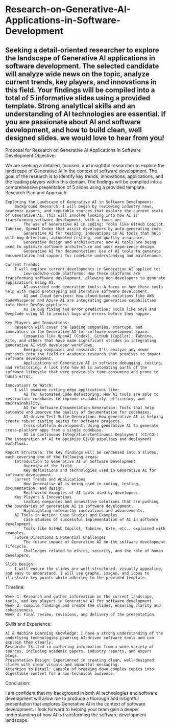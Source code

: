 # Research-on-Generative-AI-Applications-in-Software-Development
Seeking a detail-oriented researcher to explore the landscape of Generative AI applications in software development. The selected candidate will analyze wide news on the topic, analyze current trends, key players, and innovations in this field. Your findings will be compiled into a total of 5 informative slides using a provided template. Strong analytical skills and an understanding of AI technologies are essential. If you are passionate about AI and software development, and how to build clean, well designed slides. we would love to hear from you!
----------
Proposal for Research on Generative AI Applications in Software Development
Objective:

We are seeking a detailed, focused, and insightful researcher to explore the landscape of Generative AI in the context of software development. The goal of the research is to identify key trends, innovations, applications, and the leading players within this domain. The findings will be compiled into a comprehensive presentation of 5 slides using a provided template.
Research Plan and Approach

    Exploring the Landscape of Generative AI in Software Development:
        Background Research: I will begin by reviewing industry news, academic papers, and reputable sources that explore the current state of Generative AI. This will involve looking into how AI is transforming software development, with a focus on:
            The use of Generative AI in coding: Tools like GitHub Copilot, Tabnine, OpenAI Codex that assist developers by auto-generating code.
            Generative AI for testing: Innovations in AI tools that help with bug detection, automated testing, and quality assurance.
            Generative design and architecture: How AI tools are being used to optimize software architecture and user experience design.
            Generative AI for documentation: Use of AI tools to generate documentation and support for codebase understanding and maintenance.

    Current Trends:
        I will explore current developments in Generative AI applied to:
            Low-code/no-code platforms: How these platforms are transforming software development, allowing non-developers to generate applications using AI.
            AI-assisted code generation tools: A focus on how these tools help with rapid prototyping and iterative software development.
            AI and Cloud Services: How cloud-based solutions like AWS CodeWhisperer and Azure AI are integrating generative capabilities into their DevOps pipelines.
            AI in bug fixing and error prediction: Tools like Snyk and DeepCode using AI to predict bugs and errors before they happen.

    Key Players and Innovations:
        Research will cover the leading companies, startups, and innovators in the Generative AI for software development space:
            Companies like OpenAI (Codex), GitHub (Copilot), Tabnine, Kite, and others that have made significant strides in integrating generative AI with developer workflows.
            Emerging companies and research: I'll analyze any newer entrants into the field or academic research that promises to impact software development.
            Applications of Generative AI in software debugging, testing, and refactoring: A look into how AI is automating parts of the software lifecycle that were previously time-consuming and prone to human error.

    Innovations to Watch:
        I will examine cutting-edge applications like:
            AI for Automated Code Refactoring: How AI tools are able to restructure codebases to improve readability, efficiency, and maintainability.
            AI for Software Documentation Generation: Tools that help automate and improve the quality of documentation for codebases.
            AI-driven Test Suite Generation: How generative AI is helping create robust testing suites for software projects.
            Cross-platform development: Using generative AI to generate cross-platform apps from a single codebase.
            AI in Continuous Integration/Continuous Deployment (CI/CD): The integration of AI to optimize CI/CD pipelines and deployment workflows.

    Report Structure: The key findings will be condensed into 5 slides, each covering one of the following areas:
        Introduction to Generative AI in Software Development
            Overview of the field.
            Key definitions and technologies used in Generative AI for software development.
        Current Trends and Applications
            How Generative AI is being used in coding, testing, documentation, and design.
            Real-world examples of AI tools used by developers.
        Key Players & Innovations
            Leading companies and innovative solutions that are pushing the boundaries of generative AI in software development.
            Highlighting noteworthy innovations and advancements.
        AI Tools in Action: Case Studies and Examples
            Case studies of successful implementation of AI in software development.
            Tools like GitHub Copilot, Tabnine, Kite, etc., explained with examples.
        Future Directions & Potential Challenges
            The future impact of Generative AI on the software development lifecycle.
            Challenges related to ethics, security, and the role of human developers.

    Slide Design:
        I will ensure the slides are well-structured, visually appealing, and easy to understand. I will use graphs, images, and icons to illustrate key points while adhering to the provided template.

Timeline:

    Week 1: Research and gather information on the current landscape, tools, and key players in Generative AI for software development.
    Week 2: Compile findings and create the slides, ensuring clarity and cohesiveness.
    Week 3: Final review, revisions, and delivery of the presentation.

Skills and Experience:

    AI & Machine Learning Knowledge: I have a strong understanding of the underlying technologies powering AI-driven software tools and can explain them clearly.
    Research: Skilled in gathering information from a wide variety of sources, including academic papers, industry reports, and expert blogs.
    Presentation Design: Experienced in creating clean, well-designed slides with clear visuals and impactful messaging.
    Attention to Detail: Capable of breaking down complex topics into digestible content for a non-technical audience.

Conclusion:

I am confident that my background in both AI technologies and software development will allow me to produce a thorough and insightful presentation that explores Generative AI in the context of software development. I look forward to helping your team gain a deeper understanding of how AI is transforming the software development landscape.
